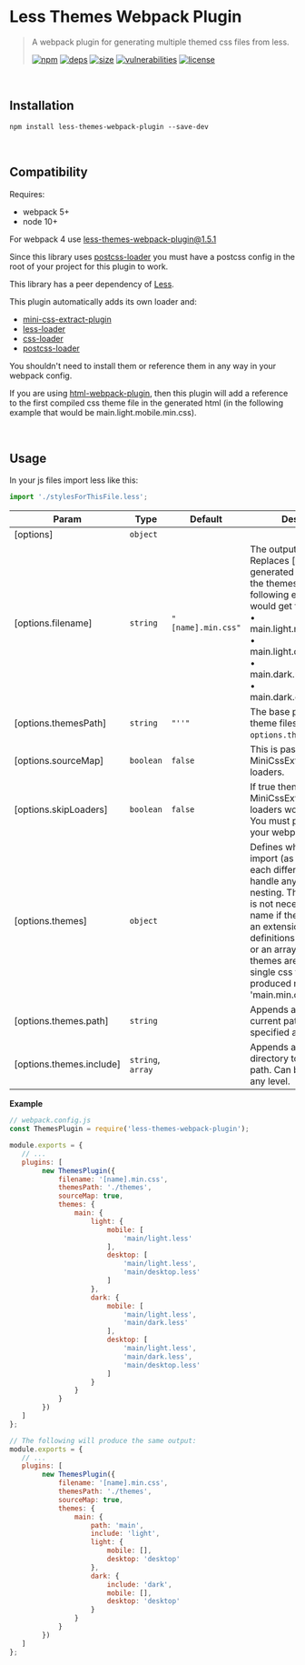 # Less Themes Webpack Plugin

> A webpack plugin for generating multiple themed css files from less.
>
> [![npm][npm]][npm-url]
[![deps][deps]][deps-url]
[![size][size]][size-url]
[![vulnerabilities][vulnerabilities]][vulnerabilities-url]
[![license][license]][license-url]


<br><a name="Installation"></a>

## Installation
```
npm install less-themes-webpack-plugin --save-dev
```

<br><a name="Compatibility"></a>

## Compatibility
Requires:
- webpack 5+
- node 10+

For webpack 4 use less-themes-webpack-plugin@1.5.1

Since this library uses [postcss-loader](https://github.com/postcss/postcss-loader) you must have a postcss config in the root of your project for this plugin to work.

This library has a peer dependency of [Less](https://github.com/less/less.js).

This plugin automatically adds its own loader and:
- [mini-css-extract-plugin](https://github.com/webpack-contrib/mini-css-extract-plugin)
- [less-loader](https://github.com/webpack-contrib/less-loader)
- [css-loader](https://github.com/webpack-contrib/css-loader)
- [postcss-loader](https://github.com/postcss/postcss-loader)

You shouldn't need to install them or reference them in any way in your webpack config.

If you are using [html-webpack-plugin](https://github.com/jantimon/html-webpack-plugin), then this plugin will add a reference to the first compiled css theme file in the generated html (in the following example that would be main.light.mobile.min.css).

<br><a name="Usage"></a>

## Usage
In your js files import less like this:
```javascript
import './stylesForThisFile.less';
```

| Param | Type | Default | Description |
| --- | --- | --- | --- |
| [options] | <code>object</code> |  |  |
| [options.filename] | <code>string</code> | <code>&quot;[name].min.css&quot;</code> | The output file name. Replaces [name] with a generated name based on the themes option. In the following example you would get four .css files: <br>• main.light.mobile.min.css <br>• main.light.desktop.min.css <br>• main.dark.mobile.min.css <br>• main.dark.desktop.min.css |
| [options.themesPath] | <code>string</code> | <code>&quot;&#x27;&#x27;&quot;</code> | The base path to the theme files in `options.themes`. |
| [options.sourceMap] | <code>boolean</code> | <code>false</code> | This is passed directly into MiniCssExtractPlugin and loaders. |
| [options.skipLoaders] | <code>boolean</code> | <code>false</code> | If true then MiniCssExtractPlugin and loaders won't be added. You must provide them in your webpack config. |
| [options.themes] | <code>object</code> |  | Defines which files to import (as reference) for each different theme. Can handle any amount of nesting. The file extension is not necessary in the file name if the actual file has an extension of `.less`. File definitions can be a string or an array of strings. If no themes are defined then a single css file will be produced named 'main.min.css' |
| [options.themes.path] | <code>string</code> |  | Appends a directory to the current path. Can be specified at any level. |
| [options.themes.include] | <code>string</code>, <code>array</code> |  | Appends another directory to the current path. Can be specified at any level. |

**Example**  
```javascript
// webpack.config.js
const ThemesPlugin = require('less-themes-webpack-plugin');

module.exports = {
   // ...
   plugins: [
		new ThemesPlugin({
			filename: '[name].min.css',
			themesPath: './themes',
			sourceMap: true,
			themes: {
				main: {
					light: {
						mobile: [
							'main/light.less'
						],
						desktop: [
							'main/light.less',
							'main/desktop.less'
						]
					},
					dark: {
						mobile: [
							'main/light.less',
							'main/dark.less'
						],
						desktop: [
							'main/light.less',
							'main/dark.less',
							'main/desktop.less'
						]
					}
				}
			}
		})
   ]
};

// The following will produce the same output:
module.exports = {
   // ...
   plugins: [
		new ThemesPlugin({
			filename: '[name].min.css',
			themesPath: './themes',
			sourceMap: true,
			themes: {
				main: {
					path: 'main',
					include: 'light',
					light: {
						mobile: [],
						desktop: 'desktop'
					},
					dark: {
						include: 'dark',
						mobile: [],
						desktop: 'desktop'
					}
				}
			}
		})
   ]
};
```

[npm]: https://img.shields.io/npm/v/less-themes-webpack-plugin.svg
[npm-url]: https://npmjs.com/package/less-themes-webpack-plugin
[deps]: https://david-dm.org/DarrenPaulWright/less-themes-webpack-plugin.svg
[deps-url]: https://david-dm.org/DarrenPaulWright/less-themes-webpack-plugin
[size]: https://packagephobia.now.sh/badge?p&#x3D;less-themes-webpack-plugin
[size-url]: https://packagephobia.now.sh/result?p&#x3D;less-themes-webpack-plugin
[vulnerabilities]: https://snyk.io/test/github/DarrenPaulWright/less-themes-webpack-plugin/badge.svg?targetFile&#x3D;package.json
[vulnerabilities-url]: https://snyk.io/test/github/DarrenPaulWright/less-themes-webpack-plugin?targetFile&#x3D;package.json
[license]: https://img.shields.io/github/license/DarrenPaulWright/less-themes-webpack-plugin.svg
[license-url]: https://npmjs.com/package/less-themes-webpack-plugin/LICENSE.md
